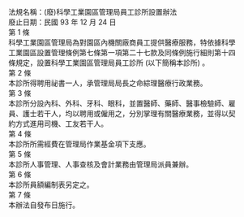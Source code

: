 法規名稱：(廢)科學工業園區管理局員工診所設置辦法  
廢止日期：民國 93 年 12 月 24 日  
第 1 條  
科學工業園區管理局為對園區內機關廠商員工提供醫療服務，特依據科學  
工業園區設置管理條例第七條第一項第二十七款及同條例施行細則第十四  
條規定，設置科學工業園區管理局員工診所 (以下簡稱本診所) 。  
第 2 條  
本診所得聘用祕書一人，承管理局局長之命綜理醫療行政業務。  
第 3 條  
本診所分設內科、外科、牙科、眼科，並置醫師、藥師、醫事檢驗師、雇  
員、護士若干人，均以聘用或僱用之，分別掌理有關醫療業務，並得以契  
約方式進用司機、工友若干人。  
第 4 條  
本診所所需經費在管理局作業基金項下支應。  
第 5 條  
本診所人事管理、人事查核及會計業務由管理局派員兼辦。  
第 6 條  
本診所員額編制表另定之。  
第 7 條  
本辦法自發布日施行。  


